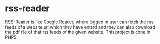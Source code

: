 rss-reader
==========

RSS-Reader is like Google Reader, where logged in user can fetch the rss feeds of a website url which they have enterd and they can also download the pdf file of that rss feeds of the given website. This project is done in PHP5.
